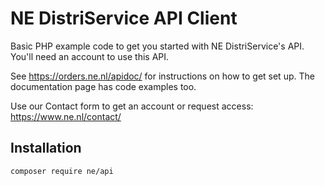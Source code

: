 # NE DistriService API Client

Basic PHP example code to get you started with NE DistriService's API.
You'll need an account to use this API.

See https://orders.ne.nl/apidoc/ for instructions on how to get set up.
The documentation page has code examples too.

Use our Contact form to get an account or request access:
https://www.ne.nl/contact/

## Installation

```bash
composer require ne/api
```
